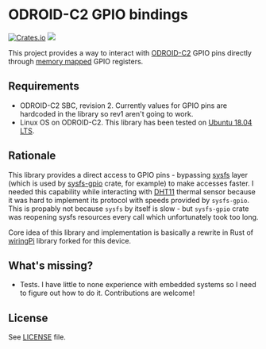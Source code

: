 # ODROID-C2 GPIO bindings

[![Crates.io](https://img.shields.io/crates/v/c2-mmap-gpio.svg?style=flat-square)](https://crates.io/crates/c2-mmap-gpio)
[![](https://img.shields.io/badge/documentation-docs.rs-df3600.svg?style=flat-square)](https://docs.rs/crate/c2-mmap-gpio)

This project provides a way to interact with [ODROID-C2](https://www.hardkernel.com/shop/odroid-c2/) GPIO pins directly through [memory mapped](https://en.wikipedia.org/wiki/Mmap) GPIO registers.

## Requirements

- ODROID-C2 SBC, revision 2. Currently values for GPIO pins are hardcoded in the library so rev1 aren't going to work.
- Linux OS on ODROID-C2. This library has been tested on [Ubuntu 18.04 LTS](https://www.hardkernel.com/blog-2/ubuntu-18-04-for-odroid-c2/).

## Rationale

This library provides a direct access to GPIO pins - bypassing [sysfs](https://en.wikipedia.org/wiki/Sysfs) layer (which is used by [sysfs-gpio](https://github.com/rust-embedded/rust-sysfs-gpio) crate, for example) to make accesses faster.
I needed this capability while interacting with [DHT11](https://www.mouser.com/datasheet/2/758/DHT11-Technical-Data-Sheet-Translated-Version-1143054.pdf) thermal sensor because it was hard to implement its protocol with speeds provided by `sysfs-gpio`.
This is propably not because `sysfs` by itself is slow - but `sysfs-gpio` crate was reopening sysfs resources every call which unfortunately took too long.

Core idea of this library and implementation is basically a rewrite in Rust of [wiringPi](https://wiki.odroid.com/odroid-c2/application_note/gpio/wiringpi) library forked for this device.

## What's missing?

- Tests. I have little to none experience with embedded systems so I need to figure out how to do it. Contributions are welcome!

## License

See [LICENSE](./LICENSE) file.
